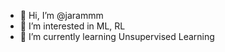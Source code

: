 - 👋 Hi, I’m @jarammm
- 👀 I’m interested in ML, RL
- 🌱 I’m currently learning Unsupervised Learning

<!---
jarammm/jarammm is a ✨ special ✨ repository because its `README.md` (this file) appears on your GitHub profile.
You can click the Preview link to take a look at your changes.
--->
